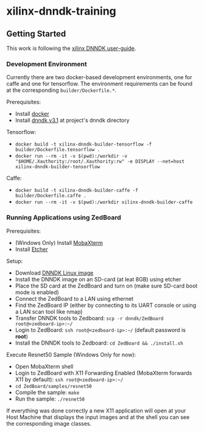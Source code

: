 # xilinx-dnndk-training

## Getting Started
This work is following the [xilinx DNNDK user-guide](https://www.xilinx.com/support/documentation/sw_manuals/ai_inference/v1_6/ug1327-dnndk-user-guide.pdf).

### Development Environment
Currently there are two docker-based development environments, one for caffe and one for tensorflow. The environment requirements can be found at the corresponding `builder/Dockerfile.*`.

Prerequisites:
- Install [docker](https://docs.docker.com/install/)
- Install [dnndk v3.1](https://www.xilinx.com/products/design-tools/ai-inference/ai-developer-hub.html#edge) at project's dnndk directory

Tensorflow:
- `docker build -t xilinx-dnndk-builder-tensorflow -f builder/Dockerfile.tensorflow .`
- `docker run --rm -it -v $(pwd):/workdir -v "$HOME/.Xauthority:/root/.Xauthority:rw" -e DISPLAY --net=host xilinx-dnndk-builder-tensorflow`

Caffe:
- `docker build -t xilinx-dnndk-builder-caffe -f builder/Dockerfile.caffe .`
- `docker run --rm -it -v $(pwd):/workdir xilinx-dnndk-builder-caffe`


### Running Applications using ZedBoard
Prerequisites:
- (Windows Only) Install [MobaXterm](https://mobaxterm.mobatek.net/)
- Install [Etcher](https://www.balena.io/etcher/)

Setup:
- Download [DNNDK Linux image](https://www.xilinx.com/member/forms/download/design-license-xef.html?filename=xilinx-zedboard-dnndk3.1-image-20190812.zip)
- Install the DNNDK image on an SD-card (at leat 8GB) using etcher
- Place the SD card at the ZedBoard and turn on (make sure SD-card boot mode is enabled)
- Connect the ZedBoard to a LAN using ethernet
- Find the ZedBoard IP (either by connecting to its UART console or using a LAN scan tool like nmap)
- Transfer DNNDK tools to Zedboard: `scp -r dnndk/ZedBoard root@<zedboard-ip>:~/`
- Login to ZedBoard: `ssh root@<zedboard-ip>:~/` (default password is **root**)
- Install the DNNDK tools to Zedboard: `cd ZedBoard && ./install.sh`

Execute Resnet50 Sample (Windows Only for now):
- Open MobaXterm shell
- Login to ZedBoard with X11 Forwarding Enabled (MobaXterm forwards X11 by default): `ssh root@<zedboard-ip>:~/`
- `cd ZedBoard/samples/resnet50`
- Compile the sample: `make`
- Run the sample: `./resnet50`
 
 If everything was done correctly a new X11 application will open at your Host Machine that displays the input images and at the shell you can see the corresponding image classes.
